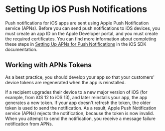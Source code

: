 # Setting Up iOS Push Notifications<a name="apns-setup"></a>

Push notifications for iOS apps are sent using Apple Push Notification service \(APNs\)\. Before you can send push notifications to iOS devices, you must create an app ID on the Apple Developer portal, and you must create the required certificates\. You can find more information about completing these steps in [Setting Up APNs for Push Notifications](https://aws-amplify.github.io/docs/ios/push-notifications-setup-apns) in the iOS SDK documentation\.

## Working with APNs Tokens<a name="apns-setup-best-practices"></a>

As a best practice, you should develop your app so that your customers' device tokens are regenerated when the app is reinstalled\.

If a recipient upgrades their device to a new major version of iOS \(for example, from iOS 12 to iOS 13\), and later reinstalls your app, the app generates a new token\. If your app doesn't refresh the token, the older token is used to send the notification\. As a result, Apple Push Notification service \(APNs\) rejects the notification, because the token is now invalid\. When you attempt to send the notification, you receive a message failure notification from APNs\.